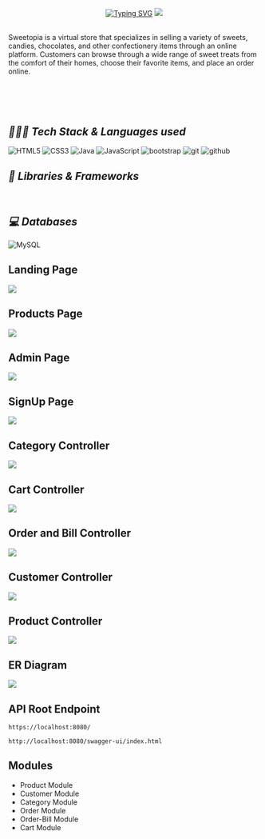 
<p align="center">
 <a href="https://git.io/typing-svg"><img src="https://readme-typing-svg.demolab.com?font=Delicious+Handrawn&weight=100&size=53&pause=1000&color=C3F70C&center=true&vCenter=true&width=605&height=118&lines=Welcome+to+Sweetopia" alt="Typing SVG" /></a>
<img src="https://i.postimg.cc/t48N2qV0/Sweetopia-Logo-modified.png"/>
</p>
<br>
Sweetopia is a virtual store that specializes in selling a variety of sweets, candies, chocolates, and other confectionery items through an online platform. Customers can browse through a wide range of sweet treats from the comfort of their homes, choose their favorite items, and place an order online.

### <h2 style="margin-top:100px ;"><i>👨🏻‍💻 Tech Stack & Languages used</i></h2>
![HTML5](https://img.shields.io/badge/HTML5-E34F26?style=for-the-badge&logo=html5&logoColor=white)
![CSS3](https://img.shields.io/badge/CSS3-1572B6?style=for-the-badge&logo=css3&logoColor=white)
![Java](https://img.shields.io/badge/Java-ED8B00?style=for-the-badge&logo=java&logoColor=white)
![JavaScript](https://img.shields.io/badge/JavaScript-323330?style=for-the-badge&logo=javascript&logoColor=F7DF1E)
<img src="https://img.shields.io/badge/Libraries-563D7C?style=for-the-badge&logo=bootstrap&logoColor=white" alt="bootstrap" />
<img src="https://img.shields.io/badge/Git-f44d27?style=for-the-badge&logo=git&logoColor=white" alt="git" />
<img src="https://img.shields.io/badge/GitHub-100000?style=for-the-badge&logo=github&logoColor=white" alt="github" />



### <h2><i>🚀 Libraries & Frameworks</i></h2>
<a href="" target="blank"><img src="https://img.shields.io/static/v1?style=for-the-badge&message=Spring&color=852100&label=" alt=""/></a>
<a href="" target="blank"><img src="https://img.shields.io/static/v1?style=for-the-badge&message=SpringBoot&color=00d09c&label=" alt="" /></a>
<a href="" target="blank"><img src="https://img.shields.io/static/v1?style=for-the-badge&message=Hibernate&color=000030&label=" alt=""/></a>
<a href="" target="blank"><img src="https://img.shields.io/static/v1?style=for-the-badge&message=JDBC&color=400030&label=" alt=""/></a>
<a href="" target="blank"><img src="https://img.shields.io/static/v1?style=for-the-badge&message=Servlets&color=700030&label=" alt=""/></a>


### <h2><i>💻 Databases</i></h2>
![MySQL](https://img.shields.io/badge/MySQL-00000F?style=for-the-badge&logo=mysql&logoColor=white)



## Landing Page
<img src="https://masai-course.s3.ap-south-1.amazonaws.com/editor/uploads/2023-04-03/LandingPage_528267.png"/>

## Products Page
<img src="https://masai-course.s3.ap-south-1.amazonaws.com/editor/uploads/2023-04-03/productPage_982896.png"/>

## Admin Page
<img src="https://masai-course.s3.ap-south-1.amazonaws.com/editor/uploads/2023-04-03/AdminPage_698492.png"/>

## SignUp Page
<img src="https://masai-course.s3.ap-south-1.amazonaws.com/editor/uploads/2023-04-03/signup_319080.png"/>

## Category Controller
<img src="https://masai-course.s3.ap-south-1.amazonaws.com/editor/uploads/2023-04-10/categoryController_679746.png"/>

## Cart Controller
<img src="https://masai-course.s3.ap-south-1.amazonaws.com/editor/uploads/2023-04-10/CartController_512843.png"/>

## Order and Bill Controller
<img src="https://masai-course.s3.ap-south-1.amazonaws.com/editor/uploads/2023-04-03/orderAndOrderBillController_708469.png"/>

## Customer Controller
<img src="https://masai-course.s3.ap-south-1.amazonaws.com/editor/uploads/2023-04-10/CustomerController_534541.png"/>

## Product Controller
<img src="https://masai-course.s3.ap-south-1.amazonaws.com/editor/uploads/2023-04-03/productController_810068.png"/>

## ER Diagram
<img src="https://masai-course.s3.ap-south-1.amazonaws.com/editor/uploads/2023-04-03/Er_929559.jpeg"/>

## API Root Endpoint

```
https://localhost:8080/
```

```
http://localhost:8080/swagger-ui/index.html
```

## Modules
- Product Module
- Customer Module
- Category Module
- Order Module
- Order-Bill Module
- Cart Module
